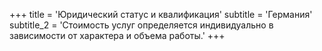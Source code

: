 +++
title = 'Юридический статус и квалификация'
subtitle = 'Германия'
subtitle_2 = 'Стоимость услуг определяется индивидуально в зависимости от характера и объема работы.'
+++